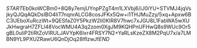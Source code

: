 $START$Eb0koWCBm0+8Q8y7emjUYnpPZgT4m1LXVbj6/iJ0iYU+STVMJ4jqVsjkyQJQqAQkDsIBO4liT7nqnrALCG8cosJFKx5Qw+i1THJMuZzy/5xq+Apxw6BC3UEboXuRczWt+9QESfaZ0Y5PkzW2li0KIR8V7hwc7xJGU8L1FabWA5wXUJkHwgraH7ZFLI48VocWMU4A3q2zom0XgJM9KQHPnUFHwQ8s9WUc9Or5gBL0uliP2tiRtZoVIRULJAVYpK6Ixr4FRSY7N2+YaRLsKzeZX8M2PqU7x/a7LMBN9YL9PXUZRawU6QnDjOq28lfIzwJf$END$